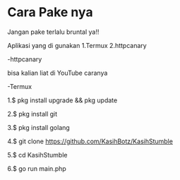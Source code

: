 # Cara Pake nya
Jangan pake terlalu bruntal ya!!

Aplikasi yang di gunakan 
1.Termux
2.httpcanary

-httpcanary 

bisa kalian liat di YouTube caranya

-Termux

1.$ pkg install upgrade && pkg update

2.$ pkg install git 

3.$ pkg install golang 

4.$ git clone https://github.com/KasihBotz/KasihStumble
 
5.$ cd KasihStumble 

6.$ go run main.php




